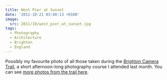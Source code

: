 ```yaml
---
title: West Pier at Sunset
date: '2011-10-21 03:40:13 +0100'
image:
  src: 2011/10/west_pier_at_sunset.jpg
tags:
  - Photography
  - Architecture
  - Brighton
  - England
---
```

Possibly my favourite photo of all those taken during the [Brighton Camera Trail][1], a short afternoon-long photography course I attended last month. You can see [more photos from the trail here][2].

[1]: http://www.cameratrails.com/photography-courses-brighton
[2]: https://www.flickr.com/photos/paulrobertlloyd/sets/72157627785545113/
